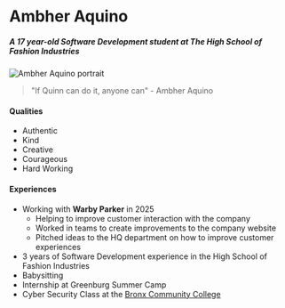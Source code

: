 # **Ambher Aquino**
##### A 17 year-old _Software Development_ student at The High School of Fashion Industries
![Ambher Aquino portrait](https://github.com/user-attachments/assets/0f2369fc-4e99-4e31-8761-bdd32d12b448)
>"If Quinn can do it, anyone can" - Ambher Aquino
#### Qualities
* Authentic
* Kind
* Creative
* Courageous
* Hard Working  
#### Experiences
* Working with **Warby Parker** in 2025
  * Helping to improve customer interaction with the company
  * Worked in teams to create improvements to the company website
  * Pitched ideas to the HQ department on how to improve customer experiences
* 3 years of Software Development experience in the High School of Fashion Industries
* Babysitting
* Internship at Greenburg Summer Camp
* Cyber Security Class at the [Bronx Community College](https://www.bcc.cuny.edu/)
